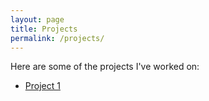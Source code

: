 ```yaml
---
layout: page
title: Projects
permalink: /projects/
---
```


Here are some of the projects I've worked on:

- [Project 1](/projects/project1)
